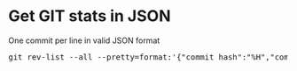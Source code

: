 <!--
title : Get GIT stats in JSON
author : Roman Ožana <ozana@omdesign.cz>
date : 10.7.2013 08:34:08
-->

# Get GIT stats in JSON

One commit per line in valid JSON format

<pre>git rev-list --all --pretty=format:'{"commit_hash":"%H","commit_hash_abbreviated":"%h","tree_hash":"%T","tree_hash_abbreviated":"%t","parent":{"hashes":"%P","hashes_abbreviated":"%p"},"author":{"name":"%an","email":"%ae","date":"%ad","date_rfc2822_style":"%aD","date_relative":"%ar","date_unix_timestamp":"%at","date_iso_8601":"%ai"},"committer":{"name":"%cn","email":"%ce","date":"%cd","date_relative":"%cr"},"subject":"%s"}'</pre>